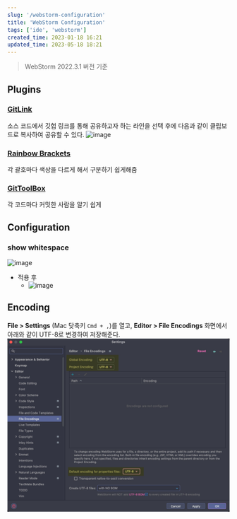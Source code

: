 ```yaml
---
slug: '/webstorm-configuration'
title: 'WebStorm Configuration'
tags: ['ide', 'webstorm']
created_time: 2023-01-18 16:21
updated_time: 2023-05-18 18:21
---
```


> WebStorm 2022.3.1 버전 기준

## Plugins

### [GitLink](https://plugins.jetbrains.com/plugin/8183-gitlink)

소스 코드에서 깃헙 링크를 통해 공유하고자 하는 라인을 선택 후에 다음과 같이 클립보드로 복사하여 공유할 수 있다.
<img width="711" alt="image" src="https://user-images.githubusercontent.com/25721616/213064154-cef16765-9e98-4da6-a18b-6635e7e65737.png" />

### [Rainbow Brackets](https://plugins.jetbrains.com/plugin/10080-rainbow-brackets)

각 괄호마다 색상을 다르게 해서 구분하기 쉽게해줌

### [GitToolBox](https://plugins.jetbrains.com/plugin/7499-gittoolbox)

각 코드마다 커밋한 사람을 알기 쉽게

## Configuration

### show whitespace

<img width="711" alt="image" src="https://user-images.githubusercontent.com/25721616/213064764-2174cbaa-ede9-403d-934c-f99cd9d06601.png" />

- 적용 후
  - <img width="211" alt="image" src="https://user-images.githubusercontent.com/25721616/213064847-368df4db-acf2-4920-950d-49580cb05ab9.png" />

## Encoding

**File > Settings** (Mac 닺축키 `Cmd + ,`)를 열고, **Editor > File Encodings** 화면에서 아래와 같이 UTF-8로 변경하여 저장해준다.
![encoding](webstorm-encoding.jpeg)
